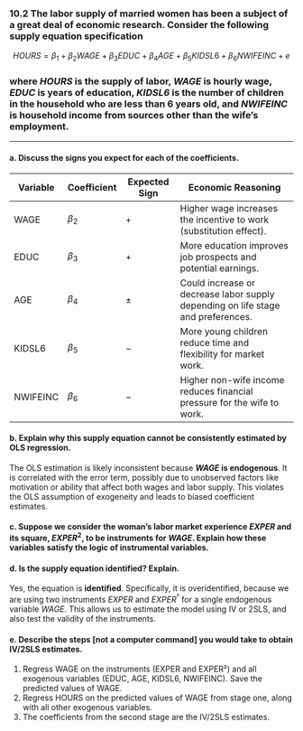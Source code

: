 ### 10.2 The labor supply of married women has been a subject of a great deal of economic research. Consider the following supply equation specification
$$
HOURS = \beta_1+ \beta_2WAGE + \beta_3EDUC + \beta_4AGE + \beta_5KIDSL6 + \beta_6NWIFEINC + e
$$
### where *HOURS* is the supply of labor, *WAGE* is hourly wage, *EDUC* is years of education, *KIDSL6* is the number of children in the household who are less than 6 years old, and *NWIFEINC* is household income from sources other than the wife’s employment.
---

#### a. Discuss the signs you expect for each of the coefficients.

| Variable   | Coefficient | Expected Sign  | Economic Reasoning                                                                 |
|------------|-------------|----------------|--------------------------------------------------------------------------------------|
| WAGE       | $\beta_2$   |       $+$      | Higher wage increases the incentive to work (substitution effect).                  |
| EDUC       | $\beta_3$   |       $+$      | More education improves job prospects and potential earnings.                       |
| AGE        | $\beta_4$   |      $\pm$     | Could increase or decrease labor supply depending on life stage and preferences.    |
| KIDSL6     | $\beta_5$   |       $−$      | More young children reduce time and flexibility for market work.                    |
| NWIFEINC   | $\beta_6$   |       $−$      | Higher non-wife income reduces financial pressure for the wife to work.             |

#### b. Explain why this supply equation cannot be consistently estimated by OLS regression.

The OLS estimation is likely inconsistent because **$WAGE$ is endogenous**. It is correlated with the error term, possibly due to unobserved factors like motivation or ability that affect both wages and labor supply. This violates the OLS assumption of exogeneity and leads to biased coefficient estimates.


#### c. Suppose we consider the woman’s labor market experience $EXPER$ and its square, $EXPER^2$, to be instruments for $WAGE$. Explain how these variables satisfy the logic of instrumental variables.

#### d. Is the supply equation identified? Explain.

Yes, the equation is **identified**. Specifically, it is overidentified, because we are using two instruments $EXPER$ and $EXPER^²$ for a single endogenous variable $WAGE$. This allows us to estimate the model using IV or 2SLS, and also test the validity of the instruments.

#### e. Describe the steps [not a computer command] you would take to obtain IV/2SLS estimates.
1. Regress WAGE on the instruments (EXPER and EXPER²) and all exogenous variables (EDUC, AGE, KIDSL6, NWIFEINC). Save the predicted values of WAGE.
2. Regress HOURS on the predicted values of WAGE from stage one, along with all other exogenous variables.
3. The coefficients from the second stage are the IV/2SLS estimates.

